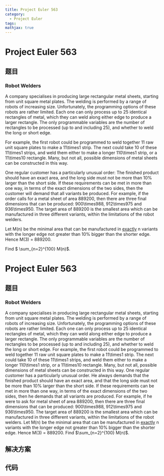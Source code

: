 ```yaml
---
title: Project Euler 563
category:
  - Project Euler
tags:
mathjax: true
---
```

<escape><!-- more --></escape>
    
# Project Euler 563
## 题目
### Robot Welders


A company specialises in producing large rectangular metal sheets, starting from unit square metal plates.  The welding is performed by a range of robots of increasing size.  Unfortunately, the programming options of these robots are rather limited.  Each one can only process up to 25 identical rectangles of metal, which they can weld along either edge to produce a larger rectangle.  The only programmable variables are the number of rectangles to be processed (up to and including 25), and whether to weld the long or short edge.

For example, the first robot could be programmed to weld together 11 raw unit square plates to make a 11\times1 strip.  The next could take 10 of these 11\times1 strips, and weld them either to make a longer 110\times1 strip, or a 11\times10 rectangle.  Many, but not all, possible dimensions of  metal sheets can be constructed in this way.

One regular customer has a particularly unusual order: The finished product should have an exact area, and the long side must not be more than 10% larger than the short side. If these requirements can be met in more than one way, in terms of the exact dimensions of the two sides, then the customer will demand that all variants be produced. For example, if the order calls for a metal sheet of area 889200, then there are three final dimensions that can be produced: 900\times988, 912\times975 and 936\times950.  The target area of 889200 is the smallest area which can be manufactured in three different variants, within the limitations of the robot welders.

Let M(n) be the minimal area that can be manufactured in <u>exactly</u> n variants with the longer edge not greater than 10% bigger than the shorter edge.  Hence M(3) = 889200.

Find $ \sum_{n=2}^{100} M(n)$.


# Project Euler 563
## 题目
### Robot Welders

A company specialises in producing large rectangular metal sheets, starting from unit square metal plates. The welding is performed by a range of robots of increasing size. Unfortunately, the programming options of these robots are rather limited. Each one can only process up to 25 identical rectangles of metal, which they can weld along either edge to produce a larger rectangle. The only programmable variables are the number of rectangles to be processed (up to and including 25), and whether to weld the long or short edge.
For example, the first robot could be programmed to weld together 11 raw unit square plates to make a 11\times1 strip. The next could take 10 of these 11\times1 strips, and weld them either to make a longer 110\times1 strip, or a 11\times10 rectangle. Many, but not all, possible dimensions of  metal sheets can be constructed in this way.
One regular customer has a particularly unusual order. He always demands that the finished product should have an exact area, and that the long side must not be more than 10% larger than the short side. If these requirements can be met in more than one way, in terms of the exact dimensions of the two sides, then he demands that all variants are produced. For example, if he were to ask for metal sheet of area 889200, then there are three final dimensions that can be produced: 900\times988, 912\times975 and 936\times950. The target area of 889200 is the smallest area which can be manufactured in three different variants, within the limitations of the robot welders.
Let M(n) be the minimal area that can be manufactured in <u>exactly</u> n variants with the longer edge not greater than 10% bigger than the shorter edge.  Hence M(3) = 889200.
Find $\sum_{n=2}^{100} M(n)$.


## 解决方案


## 代码


